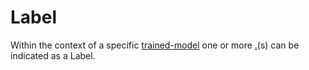 # Label

Within the context of a specific [trained-model](../../wip/trained-model/ "mention") one or more [.](./ "mention")(s) can be indicated as a Label.&#x20;
